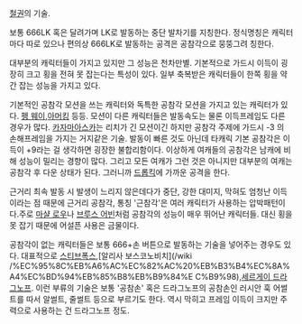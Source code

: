 [철권](%EC%B2%A0%EA%B6%8C.md)의 기술.

보통 666LK 혹은 달려가며 LK로 발동하는 중단 발차기를 지칭한다. 정식명칭은 캐릭터마다 따로 있으나 편의상 666LK로 발동하는 공격은
공참각으로 뭉뚱그려 칭한다.

대부분의 캐릭터들이 가지고 있지만 그 성능은 천차만별. 기본적으로 가드시 이득이 굉장히 크고 횡을 전혀 못 잡는다는 특성이 있다. 일부
축복받은 캐릭터들이 한쪽 횡을 약간 잡는 성능을 가지고 있다.

기본적인 공참각 모션을 쓰는 캐릭터와 독특한 공참각 모션을 가지고 있는 캐릭터가 있다. [펭 웨이](%ED%8E%AD%20%EC%9B%A8%EC%9D%B4.md),[아머킹](%EC%95%84%EB%A8%B8%ED%82%B9.md) 등등. 모션이 다른 캐릭터들은
발동속도는 물론 이득프레임도 다른 경우가 많다. [카자마아스카](%EC%B9%B4%EC%9E%90%EB%A7%88%20%EC%95%84%EC%8A%A4%EC%B9%B4.md)는 리치가 긴
모션이긴 하지만 공참각 주제에 가드시 -3 의 손해프레임을 가지는 거지같은 기술. 발동이 빠른 것도 아닌데 타캐릭 기본 공참각은 이득이
+9라는 걸 생각하면 굉장한 불합리함이다. 이상하게 여캐들의 공참각은 남캐에 비해 성능이 밀리는 경향이 많다. 그리고 모든 여캐가 그런 것은
아니지만 대부분의 여캐는 공참각 후 다운 상태가 된다. 그러니까 [드롭킥](%EB%93%9C%EB%A1%AD%ED%82%A5.md)에
가까운 공격을 한다.

근거리 최속 발동 시 발생이 느리지 않은데다가 중단, 강한 대미지, 막혀도 엄청난 이득이라는 점 때문에 근거리 공참각, 통칭 '근참각'은
여러 캐릭터가 사용하는 압박패턴이다.주로 [마샬 로우](%EB%A7%88%EC%83%AC%20%EB%A1%9C%EC%9A%B0.md)나
[브루스 어빈](%EB%B8%8C%EB%A3%A8%EC%8A%A4%20%EC%96%B4%EB%B9%88.md)처럼 공참각의 성능이 매우
뛰어난 캐릭터들. 대신 횡을 못 잡기 때문에 어설픈 사용은 금물이다.

공참각이 없는 캐릭터들은 보통 666+손 버튼으로 발동하는 기술을 넣어주는 경우도 있다. 대표적으로 [스티브폭스](%EC%8A%A4%ED%8B%B0%EB%B8%8C%20%ED%8F%AD%EC%8A%A4.md),[알리사 보스코노비치](/wiki
/%EC%95%8C%EB%A6%AC%EC%82%AC%20%EB%B3%B4%EC%8A%A4%EC%BD%94%EB%85%B8%EB%B9%84%E
C%B9%98),[세르게이 드라그노프](%EC%84%B8%EB%A5%B4%EA%B2%8C%EC%9D%B4%20%EB%93%9C%EB%9D%BC%EA%B7%B8%EB%85%B8%ED%94%84.md). 이런 부류의 기술은 보통 '공참손' 혹은 드라그노프의 공참손인 러시안 훅
어썰트를 따서 알썰트, 줄썰트 등으로 부르기도 한다. 역시 막히고 프레임 이득이 크지만 주력으로 사용하는 건 드라그노프 정도.

